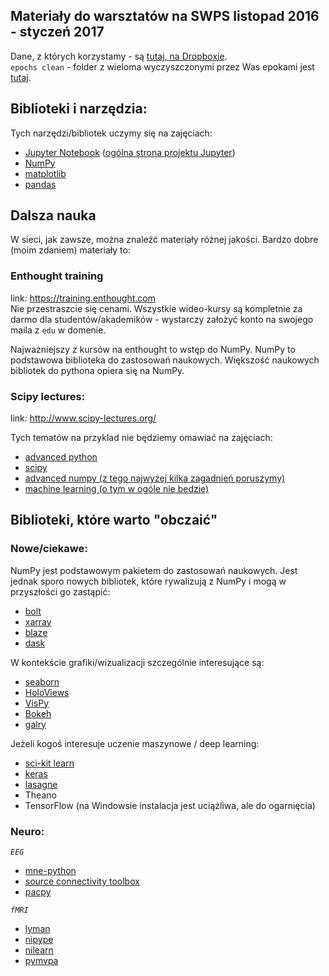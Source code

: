 ## Materiały do warsztatów na SWPS listopad 2016 - styczeń 2017
Dane, z których korzystamy - są [tutaj, na Dropboxie](https://www.dropbox.com/sh/8lhwx9b12ci2c91/AACM1fA_Av5YkxXTPk-wlDDQa?dl=0).  
`epochs clean` - folder z wieloma wyczyszczonymi przez Was epokami jest [tutaj](https://www.dropbox.com/sh/gxot88an9wefl3f/AACnbKpmAYALnKw0KRpDulg0a?dl=0).

## Biblioteki i narzędzia:
Tych narzędzi/bibliotek uczymy się na zajęciach:
* [Jupyter Notebook](http://jupyter.readthedocs.io/en/latest/index.html) ([ogólna strona projektu Jupyter](http://jupyter.org/))
* [NumPy](http://www.numpy.org/)
* [matplotlib](http://matplotlib.org/)
* [pandas](http://pandas.pydata.org/)

## Dalsza nauka

W sieci, jak zawsze, można znaleźć materiały różnej jakości. Bardzo dobre (moim zdaniem) materiały to:

### Enthought training
link: https://training.enthought.com  
Nie przestraszcie się cenami. Wszystkie wideo-kursy są kompletnie za darmo dla studentów/akademików - wystarczy założyć konto na swojego maila z `edu` w domenie.
  
Najważniejszy z kursów na enthought to wstęp do NumPy. NumPy to podstawowa biblioteka do zastosowań naukowych. Większość naukowych bibliotek do pythona opiera się na NumPy.

### Scipy lectures:
link: http://www.scipy-lectures.org/

Tych tematów na przyklad nie będziemy omawiać na zajęciach:
* [advanced python](http://www.scipy-lectures.org/advanced/advanced_python/index.html)
* [scipy](http://www.scipy-lectures.org/intro/scipy.html)
* [advanced numpy (z tego najwyżej kilka zagadnień poruszymy)](http://www.scipy-lectures.org/advanced/advanced_numpy/index.html)
* [machine learning (o tym w ogóle nie bedzie)](http://www.scipy-lectures.org/packages/scikit-learn/index.html)


## Biblioteki, które warto "obczaić"

### Nowe/ciekawe:
NumPy jest podstawowym pakietem do zastosowań naukowych. Jest jednak sporo nowych bibliotek, które rywalizują z NumPy i mogą w przyszłości go zastąpić:
- [bolt](https://github.com/bolt-project/bolt)
- [xarray](https://github.com/xray/xray)
- [blaze](https://github.com/blaze/blaze)
- [dask](http://dask.pydata.org/en/latest/)

W kontekście grafiki/wizualizacji szczególnie interesujące są:
- [seaborn](http://stanford.edu/~mwaskom/software/seaborn/)
- [HoloViews](http://holoviews.org/)
- [VisPy](http://vispy.org/)
- [Bokeh](http://bokeh.pydata.org/en/latest/)
- [galry](http://www.pygal.org/en/latest/)

Jeżeli kogoś interesuje uczenie maszynowe / deep learning:
- [sci-kit learn](http://scikit-learn.org/stable/)
- [keras](http://keras.io/)
- [lasagne](http://lasagne.readthedocs.org/en/latest/index.html)
- Theano
- TensorFlow (na Windowsie instalacja jest uciążliwa, ale do ogarnięcia)

### Neuro:
*`EEG`*
* [mne-python](http://martinos.org/mne/stable/index.html)
* [source connectivity toolbox](https://github.com/scot-dev/scot)
* [pacpy](https://github.com/voytekresearch/pacpy)  

*`fMRI`*
* [lyman](http://web.stanford.edu/~mwaskom/software/lyman/)
* [nipype](http://www.mit.edu/~satra/nipype-nightly/)
* [nilearn](http://nilearn.github.io/)
* [pymvpa](http://www.pymvpa.org/)
